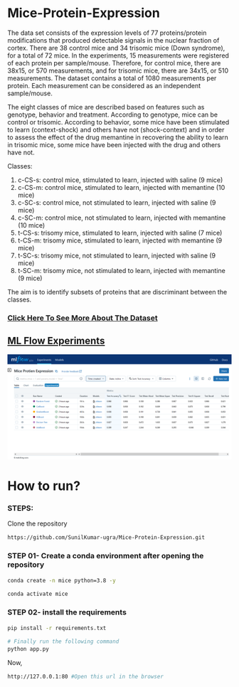 # Mice-Protein-Expression

The data set consists of the expression levels of 77 proteins/protein modifications that produced detectable signals in the nuclear fraction of cortex. There are 38 control mice and 34 trisomic mice (Down syndrome), for a total of 72 mice. In the experiments, 15 measurements were registered of each protein per sample/mouse. Therefore, for control mice, there are 38x15, or 570 measurements, and for trisomic mice, there are 34x15, or 510 measurements. The dataset contains a total of 1080 measurements per protein. Each measurement can be considered as an independent sample/mouse.



The eight classes of mice are described based on features such as genotype, behavior and treatment. According to genotype, mice can be control or trisomic. According to behavior, some mice have been stimulated to learn (context-shock) and others have not (shock-context) and in order to assess the effect of the drug memantine in recovering the ability to learn in trisomic mice, some mice have been injected with the drug and others have not.

Classes:
1. c-CS-s: control mice, stimulated to learn, injected with saline (9 mice)
2. c-CS-m: control mice, stimulated to learn, injected with memantine (10 mice)
3. c-SC-s: control mice, not stimulated to learn, injected with saline (9 mice)
4. c-SC-m: control mice, not stimulated to learn, injected with memantine (10 mice)
5. t-CS-s: trisomy mice, stimulated to learn, injected with saline (7 mice)
6. t-CS-m: trisomy mice, stimulated to learn, injected with memantine (9 mice)
7. t-SC-s: trisomy mice, not stimulated to learn, injected with saline (9 mice)
8. t-SC-m: trisomy mice, not stimulated to learn, injected with memantine (9 mice)

The aim is to identify subsets of proteins that are discriminant between the classes.

### [Click Here To See More About The Dataset]( https://archive.ics.uci.edu/dataset/342/mice+protein+expression)   
##  [ML Flow Experiments](https://dagshub.com/SunilKumar-ugra/Mice-Protein-Expression.mlflow/)



<img src="static/mice_mlflow.PNG" >


# How to run?
### STEPS:

Clone the repository

```bash
https://github.com/SunilKumar-ugra/Mice-Protein-Expression.git
```
### STEP 01- Create a conda environment after opening the repository

```bash
conda create -n mice python=3.8 -y
```

```bash
conda activate mice
```


### STEP 02- install the requirements
```bash
pip install -r requirements.txt
```

```bash
# Finally run the following command
python app.py
```

Now,
```bash
http://127.0.0.1:80 #Open this url in the browser
``` 
